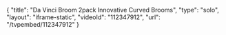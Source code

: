 {
    "title": "Da Vinci Broom 2pack Innovative Curved Brooms",
    "type": "solo",
    "layout": "iframe-static",
    "videoId": "112347912",
    "url": "\/tvpembed\/112347912"
}